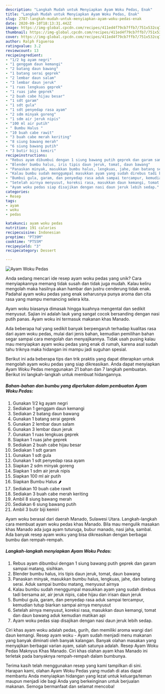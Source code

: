 ```yaml
---
description: "Langkah Mudah untuk Menyiapkan Ayam Woku Pedas, Enak"
title: "Langkah Mudah untuk Menyiapkan Ayam Woku Pedas, Enak"
slug: 2787-langkah-mudah-untuk-menyiapkan-ayam-woku-pedas-enak
date: 2020-09-10T18:13:31.442Z
image: https://img-global.cpcdn.com/recipes/411ed4f79cb7ffb7/751x532cq70/ayam-woku-pedas-foto-resep-utama.jpg
thumbnail: https://img-global.cpcdn.com/recipes/411ed4f79cb7ffb7/751x532cq70/ayam-woku-pedas-foto-resep-utama.jpg
cover: https://img-global.cpcdn.com/recipes/411ed4f79cb7ffb7/751x532cq70/ayam-woku-pedas-foto-resep-utama.jpg
author: Ralph Figueroa
ratingvalue: 3.2
reviewcount: 13
recipeingredient:
- "1/2 kg ayam negri"
- "1 genggam daun kemangi"
- "2 batang daun bawang"
- "1 batang serai geprek"
- "2 lembar daun salam"
- "3 lembar daun jeruk"
- "1 ruas lengkuas geprek"
- "1 ruas jahe geprek"
- "2 buah cabe hijau besar"
- "1 sdt garam"
- "1 sdt gula"
- "1 sdt penyedap rasa ayam"
- "2 sdm minyak goreng"
- "1 sdm air jeruk nipis"
- "100 ml air putih"
- " Bumbu Halus "
- "10 buah cabe rawit"
- "3 buah cabe merah keriting"
- "8 siung bawang merah"
- "6 siung bawang putih"
- "3 butir biji kemiri"
recipeinstructions:
- "Rebus ayam dibumbui dengan 1 siung bawang putih geprek dan garam sampai matang, sisihkan."
- "Blender bumbu halus, iris tipis daun jeruk, tomat, daun bawang"
- "Panaskan minyak, masukkan bumbu halus, lengkuas, jahe, dan batang serai. Aduk sampai bumbu matang, menyusut airnya"
- "Kalau bumbu sudah menggumpal masukkan ayam yang sudah direbus tadi bersama air, air jeruk nipis, cabe hijau dan irisan daun jeruk"
- "Bumbui gula, garam, dan penyedap rasa aduk sampai tercampur, kemudian tutup biarkan sampai airnya menyusut"
- "Setelah airnya menyusut, koreksi rasa, masukkan daun kemangi, tomat dan daun bawang aduk kemudian matikan api"
- "Ayam woku pedas siap disajikan dengan nasi daun jeruk lebih sedap."
categories:
- Resep
tags:
- ayam
- woku
- pedas

katakunci: ayam woku pedas 
nutrition: 191 calories
recipecuisine: Indonesian
preptime: "PT39M"
cooktime: "PT55M"
recipeyield: "3"
recipecategory: Dessert

---
```



![Ayam Woku Pedas](https://img-global.cpcdn.com/recipes/411ed4f79cb7ffb7/751x532cq70/ayam-woku-pedas-foto-resep-utama.jpg)

Anda sedang mencari ide resep ayam woku pedas yang unik? Cara menyiapkannya memang tidak susah dan tidak juga mudah. Kalau keliru mengolah maka hasilnya akan hambar dan justru cenderung tidak enak. Padahal ayam woku pedas yang enak seharusnya punya aroma dan cita rasa yang mampu memancing selera kita.

Ayam woku biasanya dimasak hingga kuahnya mengental dan sedikit menyusut. Sajian ini adalah lauk yang sangat cocok bersanding dengan nasi putih panas. Ayam woku ini termasuk makanan khas Manado.

Ada beberapa hal yang sedikit banyak berpengaruh terhadap kualitas rasa dari ayam woku pedas, mulai dari jenis bahan, kemudian pemilihan bahan segar sampai cara mengolah dan menyajikannya. Tidak usah pusing kalau mau menyiapkan ayam woku pedas yang enak di rumah, karena asal sudah tahu triknya maka hidangan ini mampu jadi suguhan spesial.


Berikut ini ada beberapa tips dan trik praktis yang dapat diterapkan untuk mengolah ayam woku pedas yang siap dikreasikan. Anda dapat menyiapkan Ayam Woku Pedas menggunakan 21 bahan dan 7 langkah pembuatan. Berikut ini langkah-langkah untuk membuat hidangannya.

<!--inarticleads1-->

##### Bahan-bahan dan bumbu yang diperlukan dalam pembuatan Ayam Woku Pedas:

1. Gunakan 1/2 kg ayam negri
1. Sediakan 1 genggam daun kemangi
1. Sediakan 2 batang daun bawang
1. Gunakan 1 batang serai geprek
1. Gunakan 2 lembar daun salam
1. Gunakan 3 lembar daun jeruk
1. Gunakan 1 ruas lengkuas geprek
1. Siapkan 1 ruas jahe geprek
1. Sediakan 2 buah cabe hijau besar
1. Sediakan 1 sdt garam
1. Gunakan 1 sdt gula
1. Gunakan 1 sdt penyedap rasa ayam
1. Siapkan 2 sdm minyak goreng
1. Siapkan 1 sdm air jeruk nipis
1. Siapkan 100 ml air putih
1. Siapkan  Bumbu Halus 🌶
1. Sediakan 10 buah cabe rawit
1. Sediakan 3 buah cabe merah keriting
1. Ambil 8 siung bawang merah
1. Sediakan 6 siung bawang putih
1. Ambil 3 butir biji kemiri


Ayam woku berasal dari daerah Manado, Sulawesi Utara. Langkah-langkah cara membuat ayam woku pedas khas Manado. Bila mau mengulik masakan khas Manado ada juga ayam tuturuga, bubur manado, nasi jaha, sambal. Ada banyak resep ayam woku yang bisa dikreasikan dengan berbagai bumbu dan rempah-rempah. 

<!--inarticleads2-->

##### Langkah-langkah menyiapkan Ayam Woku Pedas:

1. Rebus ayam dibumbui dengan 1 siung bawang putih geprek dan garam sampai matang, sisihkan.
1. Blender bumbu halus, iris tipis daun jeruk, tomat, daun bawang
1. Panaskan minyak, masukkan bumbu halus, lengkuas, jahe, dan batang serai. Aduk sampai bumbu matang, menyusut airnya
1. Kalau bumbu sudah menggumpal masukkan ayam yang sudah direbus tadi bersama air, air jeruk nipis, cabe hijau dan irisan daun jeruk
1. Bumbui gula, garam, dan penyedap rasa aduk sampai tercampur, kemudian tutup biarkan sampai airnya menyusut
1. Setelah airnya menyusut, koreksi rasa, masukkan daun kemangi, tomat dan daun bawang aduk kemudian matikan api
1. Ayam woku pedas siap disajikan dengan nasi daun jeruk lebih sedap.


Ciri khas ayam woku adalah pedas, gurih, dan memiliki aroma wangi dari daun kemangi. Resep ayam woku - Ayam sudah menjadi menu makanan yang banyak diminati oleh banyak kalangan. Banyak olahan masakan yang menyajikan berbagai varian ayam, salah satunya adalah. Resep Ayam Woku Pedas Maknyus Khas Manado. Ciri khas olahan ayam khas Manado ini terletak pada banyaknya rempah-rempah dalam bumbunya. 

Terima kasih telah menggunakan resep yang kami tampilkan di sini. Harapan kami, olahan Ayam Woku Pedas yang mudah di atas dapat membantu Anda menyiapkan hidangan yang lezat untuk keluarga/teman maupun menjadi ide bagi Anda yang berkeinginan untuk berjualan makanan. Semoga bermanfaat dan selamat mencoba!
